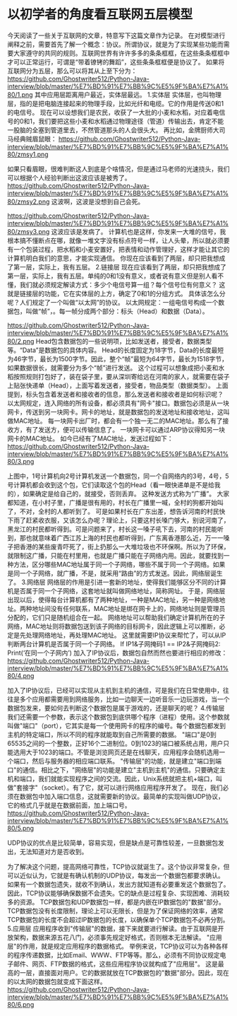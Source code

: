 以初学者的角度看互联网五层模型
===

 今天阅读了一些关于互联网的文章，特意写下这篇文章作为记录。
 在对模型进行阐释之前，需要首先了解一个概念：协议。所谓协议，就是为了实现某些功能而需要大家遵守的共同的规则。互联网世界有许许多多的条条框框，在这些条条框框中才可以正常运行，可谓是“带着镣铐的舞蹈”，这些条条框框便是协议了。
 如果将互联网分为五层，那么可以将其从上至下分为：
https://github.com/Ghostwriter512/Python-Java-interview/blob/master/%E7%BD%91%E7%BB%9C%E5%9F%BA%E7%A1%80/1.png
 其中应用层距离用户最近，实体层最远。
1.实体层
 实体层，也叫物理层，指的是把电脑连接起来的物理手段，比如光纤和电缆。它的作用是传送0和1的电信号。
 现在可以设想我们是农民，收获了一大批的小麦和水稻，对应着电信号的0和1，我们要把这些小麦和水稻通过物理途径（管道）传输出去，肯定不能一股脑的全塞到管道里去，不然管道那头的人会很头大。
 再比如，金牌厨师大司马经典贼眉鼠眼：
https://github.com/Ghostwriter512/Python-Java-interview/blob/master/%E7%BD%91%E7%BB%9C%E5%9F%BA%E7%A1%80/zmsy1.png

如果只看眉眼，很难判断这人到底是个啥情况，但是通过马老师的光速挠头，我们可以根据个人经验判断出这波应该是被秀了。
 https://github.com/Ghostwriter512/Python-Java-interview/blob/master/%E7%BD%91%E7%BB%9C%E5%9F%BA%E7%A1%80/zmsy2.png
 这波啊，这波是没想到自己会死。

https://github.com/Ghostwriter512/Python-Java-interview/blob/master/%E7%BD%91%E7%BB%9C%E5%9F%BA%E7%A1%80/zmsy3.png
    这波应该是发病了。
计算机也是这样，你发来一大堆的信号，我根本搞不懂断点在哪，就像一堆文字没有标点符号一样，让人头晕，所以就必须要有一个包装过程，把水稻和小麦安置好，把表情和动作管理好，这样才能让其它的计算机明白我们的意思，才能实现通信。
你现在应该看到了两层，却只把我想成了第一层，实际上，我有五层。
2.链接层
  现在应该看到了两层，却只把我想成了第一层，实际上，我有五层。单纯的0和1没有意义，或者说有意义但是别人看不懂，我们就必须规定解读方式：多少个电信号算一组？每个信号位有何意义？
  这就是链接层的功能，它在实体层的上方，确定了0和1的分组方式。
  具体该怎么分呢？人们规定了一个叫做“以太网”的协议。
  以太网规定：一组电信号构成一个数据包，叫做“帧”，。每一帧分成两个部分：标头（Head）和数据（Data）。

https://github.com/Ghostwriter512/Python-Java-interview/blob/master/%E7%BD%91%E7%BB%9C%E5%9F%BA%E7%A1%80/2.png
 Head包含数据包的一些说明项，比如发送者，接受者，数据类型等。“Data”是数据包的具体内容。
 Head的长度固定为18字节，Data的长度最短为46字节，最长为1500字节。因此，整个“帧”最短为64字节，最长为1518字节，如果数据很长，就需要分为多个“帧”进行发送。
 这个过程可以想象成把小麦和水稻按照规则打包好了，装在袋子里，要从深圳寄给远在河南的家人，就需要在袋子上贴张快递单（Head），上面写着发送者，接受者，物品类型（数据类型）。
 上面提到，标头包含着发送者和接收者的信息，那么发送者和接收者是如何标识呢？
 以太网规定，连入网络的所有设备，都必须具有"网卡"接口。数据包必须是从一块网卡，传送到另一块网卡。网卡的地址，就是数据包的发送地址和接收地址，这叫做MAC地址。
 每一块网卡出厂时，都会有一个独一无二的MAC地址。那么有了接收方，有了发送方，便可以传输信息了。
 一块网卡可以通过ARP协议得知另一块网卡的MAC地址。
 如今已经有了MAC地址，发送过程如下：
https://github.com/Ghostwriter512/Python-Java-interview/blob/master/%E7%BD%91%E7%BB%9C%E5%9F%BA%E7%A1%80/3.png


  上图中，1号计算机向2号计算机发送一个数据包，同一个自网络内的3号，4号，5号计算机都会收到这个包，它们读取这个包的Head（看一眼快递单是不是给我的），如果确定是给自己的，就接受，否则丢弃。
  这种发送方式称为“广播”。
  大家都知道，在小村子里，广播是很有用的，村长在广播里一喊，全村的狗都开始叫了，不对，全村的人都听到了。
可是如果村长在广东出差，想告诉河南的村民快下雨了赶紧收衣服，又该怎么办呢？理论上，只要这村长嗓门够大，别说河南了，黑龙江的村民都听得到。可是问题来了，村长这一嗓子吼下去，河南的村民能听到，那也就意味着广西江苏上海的村民也都听得到，广东离香港那么近，万一一嗓子把香港的某些废青吓死了，街上扔那么一大堆垃圾也不环保啊。所以为了环保，就限制这广播，只能在村里用，也就是广播只能在子网络内用。因此，就要找到一种方法，区分哪些MAC地址属于同一个子网络，哪些不属于同一个子网络。如果是同一个子网络，就广播，不是，就采用“路由”的方式发送。因此，网络层诞生了。
3.网络层
网络层的作用是引进一套新的地址，使得我们能够区分不同的计算机是否属于同一个子网络，这套地址就叫做网络地址，简称网址。
于是，网络层出现以后，使得每台计算机都有了两种地址，一种是MAC地址，另一种是网络地址。两种地址间没有任何联系，MAC地址是绑在网卡上的，网络地址则是管理员分配的，它们只是随机组合在一起。
网络地址可以帮助我们确定计算机所在的子网络，MAC地址则将数据包送到该子网络的目标网卡，因此逻辑上可以推断，必定是先处理网络地址，再处理MAC地址。
这里就需要IP协议来帮忙了，可以从IP判断两台计算机是否属于同一个子网络。
If IP1&子网掩码1 == IP2&子网掩码2:
Print(‘在同一个子网内’)
  加入了IP协议后，数据包自然而然也要进行相应的修改：
https://github.com/Ghostwriter512/Python-Java-interview/blob/master/%E7%BD%91%E7%BB%9C%E5%9F%BA%E7%A1%80/4.png

   加入了IP协议后，已经可以实现从主机到主机的通信，可是我们在日常使用中，往往是多个应用都需要用到网络服务，比如一边聊天一边听音乐一边玩游戏，当一个数据包发来，要如何去判断这个数据包是属于游戏的，还是聊天的呢？
4.传输层
   我们还需要一个参数，表示这个数据包到底供哪个程序（进程）使用。这个参数就叫做"端口"（port），它其实是每一个使用网卡的程序的编号。每个数据包都发到主机的特定端口，所以不同的程序就能取到自己所需要的数据。
"端口"是0到65535之间的一个整数，正好16个二进制位。0到1023的端口被系统占用，用户只能选用大于1023的端口。不管是浏览网页还是在线聊天，应用程序会随机选用一个端口，然后与服务器的相应端口联系。
"传输层"的功能，就是建立"端口到端口"的通信。相比之下，"网络层"的功能是建立"主机到主机"的通信。只要确定主机和端口，我们就能实现程序之间的交流。因此，Unix系统就把主机+端口，叫做"套接字"（socket）。有了它，就可以进行网络应用程序开发了。
  现在，我们必须在数据包中加入端口信息，这就需要新的协议。最简单的实现叫做UDP协议，它的格式几乎就是在数据前面，加上端口号。
https://github.com/Ghostwriter512/Python-Java-interview/blob/master/%E7%BD%91%E7%BB%9C%E5%9F%BA%E7%A1%80/5.png


 UDP协议的优点是比较简单，容易实现，但是缺点是可靠性较差，一旦数据包发出，无法知道对方是否收到。

为了解决这个问题，提高网络可靠性，TCP协议就诞生了。这个协议非常复杂，但可以近似认为，它就是有确认机制的UDP协议，每发出一个数据包都要求确认。如果有一个数据包遗失，就收不到确认，发出方就知道有必要重发这个数据包了。
因此，TCP协议能够确保数据不会遗失。它的缺点是过程复杂、实现困难、消耗较多的资源。
TCP数据包和UDP数据包一样，都是内嵌在IP数据包的"数据"部分。TCP数据包没有长度限制，理论上可以无限长，但是为了保证网络的效率，通常TCP数据包的长度不会超过IP数据包的长度，以确保单个TCP数据包不必再分割。
5.应用层
应用程序收到"传输层"的数据，接下来就要进行解读。由于互联网是开放架构，数据来源五花八门，必须事先规定好格式，否则根本无法解读。
"应用层"的作用，就是规定应用程序的数据格式。
举例来说，TCP协议可以为各种各样的程序传递数据，比如Email、WWW、FTP等等。那么，必须有不同协议规定电子邮件、网页、FTP数据的格式，这些应用程序协议就构成了"应用层"。
这是最高的一层，直接面对用户。它的数据就放在TCP数据包的"数据"部分。因此，现在的以太网的数据包就变成下面这样。
https://github.com/Ghostwriter512/Python-Java-interview/blob/master/%E7%BD%91%E7%BB%9C%E5%9F%BA%E7%A1%80/6.png



 

